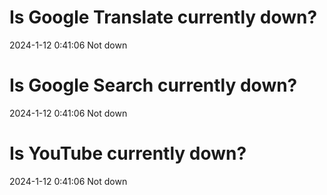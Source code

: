 # Is Google Translate currently down?

2024-1-12 0:41:06 Not down

# Is Google Search currently down?

2024-1-12 0:41:06 Not down

# Is YouTube currently down?

2024-1-12 0:41:06 Not down

